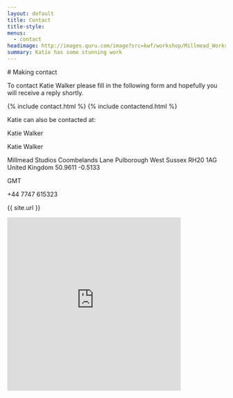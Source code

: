 ```yaml
---
layout: default
title: Contact
title-style:
menus:
  - contact
headimage: http://images.quru.com/image?src=kwf/workshop/Millmead_Workshop_Katie_Walker_Furniture_S_FL_orig.jpg
summary: Katie has some stunning work
---
```


<div class="post contact" markdown="1">
# Making contact

To contact Katie Walker please fill in the following form and hopefully you will receive a reply shortly.

<div id="contact_form">
{% include contact.html %}
  <input name="Type" value="Contact" type="hidden">
{% include contactend.html %}
</div>

Katie can also be contacted at:

<div id="contact-card-map">

<div class="h-card vcard">
<p class="p-name fn hidden">Katie Walker</p>
  <p class="name">
  <span class="p-given-name given-name">Katie</span>
  <span class="p-family-name family-name">Walker</span>
  </p>
  <p class="p-adr h-adr adr">
  <span class="p-street-address street-address">Millmead Studios</span>
  <span class="p-extended-address">Coombelands Lane</span>
  <span class="p-locality locality">Pulborough</span>
  <span class="p-region region">West Sussex</span>
  <span class="p-postal-code postal-code">RH20 1AG</span>
  <span class="p-country-name country-name">United Kingdom</span>
  <data class="p-latitude">50.9611</data>
  <data class="p-longuitude">-0.5133</data>
  </p>
  <data class="p-tz" value="-0000">GMT</data>
  <p class="p-tel tel">+44 7747 615323</p>
<p class="u-url url">{{ site.url }}</p>
<!-- <a class="u-email email" href="mailto:info@kwf.biz">info@kwf.biz</a>
 --></div>

<div id="map">
<iframe
  width="400"
  height="400"
  frameborder="0" style="border:0"
src="https://www.google.co.uk/maps/embed/v1/place?key=AIzaSyBd9ss5jZBJbxjqtqdup1C6d4euTR_1TFw &q=Millmead+Coombelands+Lane+Pulborough+RH20%201AG&attribution_source={{ site.url }}{{ page.url }}&attribution_web_url={{ site.url }}">
</iframe>
</div>

</div>

</div>
